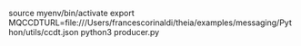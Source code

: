 
source myenv/bin/activate
export MQCCDTURL=file:///Users/francescorinaldi/theia/examples/messaging/Python/utils/ccdt.json
python3 producer.py
